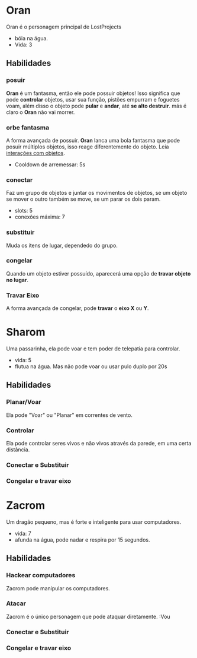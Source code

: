 # Oran
Oran é o personagem principal de LostProjects
- bóia na água.
- Vida: 3

## Habilidades
### posuir
**Oran** é um fantasma, então ele pode possuir objetos! Isso significa que pode **controlar** objetos, usar sua função, pistões empurram e foguetes voam, além disso o objeto pode **pular** e **andar**, até **se alto destruir**. más é claro o **Oran** não vai morrer.

### orbe fantasma
A forma avançada de possuir. **Oran** lanca uma bola fantasma que pode posuir múltiplos objetos, isso reage diferentemente do objeto. Leia [interações com objetos](https://github.com/JonatasYuri/LostProjects/blob/main/Ideias/Objetos_e_suas_intera%C3%A7%C3%B5es.md).
- Cooldown de arremessar: 5s

### conectar
Faz um grupo de objetos e juntar os movimentos de objetos, se um objeto se mover o outro também se move, se um parar os dois param.
- slots: 5
- conexões máxima: 7

### substituir
Muda os itens de lugar, dependedo do grupo.

### congelar
Quando um objeto estiver possuído, aparecerá uma opção de **travar objeto no lugar**.

### Travar Eixo
A forma avançada de congelar, pode **travar** o **eixo X** ou **Y**.



# Sharom
Uma passarinha, ela pode voar e tem poder de telepatia para controlar.
- vida: 5
- flutua na água. Mas não pode voar ou usar pulo duplo por 20s

## Habilidades
### Planar/Voar
Ela pode "Voar" ou "Planar" em correntes de vento.
### Controlar
Ela pode controlar seres vivos e não vivos através da parede, em uma certa distância.
### Conectar e Substituir 
### Congelar e travar eixo



# Zacrom 
Um dragão pequeno, mas é forte e inteligente para usar computadores.
- vida: 7 
- afunda na água, pode nadar e respira por 15 segundos.

## Habilidades
### Hackear computadores
Zacrom pode manipular os computadores.
### Atacar
Zacrom é o único personagem que pode ataquar diretamente. :Vou
### Conectar e Substituir 
### Congelar e travar eixo
